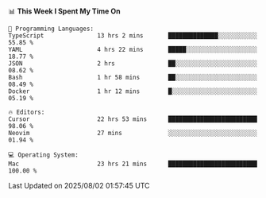 <!--START_SECTION:waka-->
📊 **This Week I Spent My Time On** 

```text
💬 Programming Languages: 
TypeScript               13 hrs 2 mins       ██████████████░░░░░░░░░░░   55.85 % 
YAML                     4 hrs 22 mins       █████░░░░░░░░░░░░░░░░░░░░   18.77 % 
JSON                     2 hrs               ██░░░░░░░░░░░░░░░░░░░░░░░   08.62 % 
Bash                     1 hr 58 mins        ██░░░░░░░░░░░░░░░░░░░░░░░   08.49 % 
Docker                   1 hr 12 mins        █░░░░░░░░░░░░░░░░░░░░░░░░   05.19 % 

🔥 Editors: 
Cursor                   22 hrs 53 mins      █████████████████████████   98.06 % 
Neovim                   27 mins             ░░░░░░░░░░░░░░░░░░░░░░░░░   01.94 % 

💻 Operating System: 
Mac                      23 hrs 21 mins      █████████████████████████   100.00 % 
```


 Last Updated on 2025/08/02 01:57:45 UTC
<!--END_SECTION:waka-->
